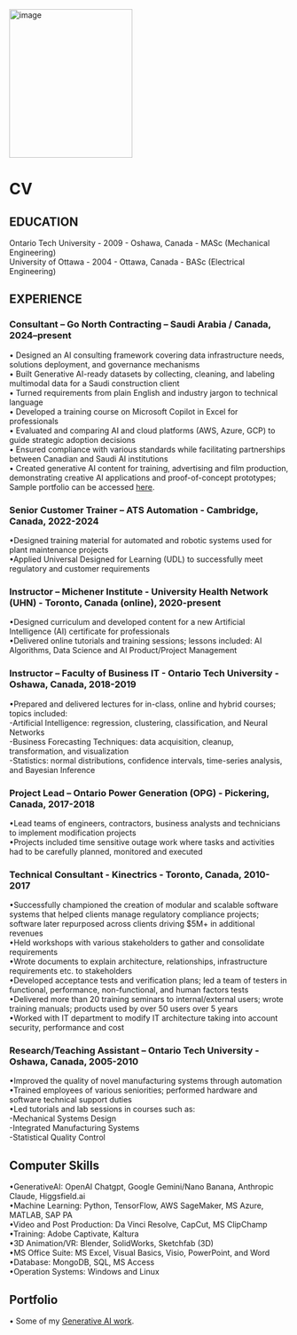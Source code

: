 <img width="222" height="268" alt="image" src="https://github.com/user-attachments/assets/c2ddd78e-d38c-4156-a69a-0dd3c507a51b" />


# CV
## EDUCATION<br/>
Ontario Tech University - 2009 - Oshawa, Canada - MASc (Mechanical Engineering)		                                
University of Ottawa - 2004 - Ottawa, Canada - BASc (Electrical Engineering)

## EXPERIENCE<br/>	
### Consultant – Go North Contracting – Saudi Arabia / Canada, 2024–present<br/>
• Designed an AI consulting framework covering data infrastructure needs, solutions deployment, and governance mechanisms<br/>
• Built Generative AI-ready datasets by collecting, cleaning, and labeling multimodal data for a Saudi construction client<br/>
• Turned requirements from plain English and industry jargon to technical language<br/> 
• Developed a training course on Microsoft Copilot in Excel for professionals<br/>
• Evaluated and comparing AI and cloud platforms (AWS, Azure, GCP) to guide strategic adoption decisions<br/>
• Ensured compliance with various standards while facilitating partnerships between Canadian and Saudi AI institutions<br/>
• Created generative AI content for training, advertising and film production, demonstrating creative AI applications and proof-of-concept prototypes; Sample portfolio can be accessed [here](https://github.com/hamid-semeralul/hamid-semeralul.github.io/blob/main/portfolio.md).<br/>

### Senior Customer Trainer – ATS Automation - Cambridge, Canada, 2022-2024<br/>
•Designed training material for automated and robotic systems used for plant maintenance projects<br/>
•Applied Universal Designed for Learning (UDL) to successfully meet regulatory and customer requirements<br/>

### Instructor – Michener Institute - University Health Network (UHN) - Toronto, Canada (online), 2020-present<br/>
•Designed curriculum and developed content for a new Artificial Intelligence (AI) certificate for professionals<br/>
•Delivered online tutorials and training sessions; lessons included: AI Algorithms, Data Science and AI Product/Project Management

### Instructor – Faculty of Business IT - Ontario Tech University - Oshawa, Canada, 2018-2019<br/>
•Prepared and delivered lectures for in-class, online and hybrid courses; topics included:<br/>
  -Artificial Intelligence: regression, clustering, classification, and Neural Networks  
  -Business Forecasting Techniques: data acquisition, cleanup, transformation, and visualization  
  -Statistics: normal distributions, confidence intervals, time-series analysis, and Bayesian Inference  

### Project Lead – Ontario Power Generation (OPG) - Pickering, Canada, 2017-2018<br/>
•Lead teams of engineers, contractors, business analysts and technicians to implement modification projects <br/>
•Projects included time sensitive outage work where tasks and activities had to be carefully planned, monitored and executed

### Technical Consultant - Kinectrics - Toronto, Canada, 2010-2017<br/>
•Successfully championed the creation of modular and scalable software systems that helped clients manage regulatory compliance projects; software later repurposed across clients driving $5M+ in additional revenues <br/>
•Held workshops with various stakeholders to gather and consolidate requirements<br/>
•Wrote documents to explain architecture, relationships, infrastructure requirements etc. to stakeholders<br/>
•Developed acceptance tests and verification plans; led a team of testers in functional, performance, non-functional, and human factors tests<br/>
•Delivered more than 20 training seminars to internal/external users; wrote training manuals; products used by over 50 users over 5 years<br/>
•Worked with IT department to modify IT architecture taking into account security, performance and cost <br/>

### Research/Teaching Assistant – Ontario Tech University - Oshawa, Canada, 2005-2010<br/>
•Improved the quality of novel manufacturing systems through automation<br/>
•Trained employees of various seniorities; performed hardware and software technical support duties<br/>
•Led tutorials and lab sessions in courses such as:<br/>
 -Mechanical Systems Design<br/> 
 -Integrated Manufacturing Systems<br/> 
 -Statistical Quality Control<br/>

## Computer Skills<br/>
•GenerativeAI: OpenAI Chatgpt, Google Gemini/Nano Banana, Anthropic Claude, Higgsfield.ai<br/>
•Machine Learning: Python, TensorFlow, AWS SageMaker, MS Azure, MATLAB, SAP PA<br/>
•Video and Post Production: Da Vinci Resolve, CapCut, MS ClipChamp<br/>
•Training: Adobe Captivate, Kaltura<br/>
•3D Animation/VR: Blender, SolidWorks, Sketchfab (3D) <br/>
•MS Office Suite: MS Excel, Visual Basics, Visio, PowerPoint, and Word<br/>
•Database: MongoDB, SQL, MS Access <br/>
•Operation Systems:  Windows and Linux

## Portfolio<br/>
• Some of my [Generative AI work](https://github.com/hamid-semeralul/hamid-semeralul.github.io/blob/main/portfolio.md).<br/>
